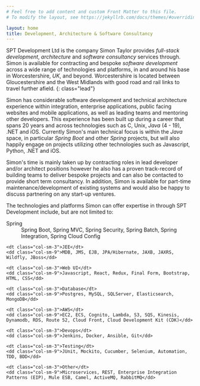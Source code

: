 ```yaml
---
# Feel free to add content and custom Front Matter to this file.
# To modify the layout, see https://jekyllrb.com/docs/themes/#overriding-theme-defaults

layout: home
title: Development, Architecture & Software Consultancy
---
```


SPT Development Ltd is the company Simon Taylor provides *full-stack* *development*, *architecture* and *software consultancy* services through. Simon is available for contracting and bespoke *software development* across a wide range of technologies and platforms, in and around his base in Worcestershire, *UK*, and beyond. Worcestershire is located between Gloucestershire and the West Midlands with good road and rail links to travel further afield.
{: class="lead"}

Simon has considerable software development and technical architecture experience within integration, enterprise applications, public facing websites and mobile applications, as well as leading teams and mentoring other developers. This experience has been built up during a career that spans 20 years and across technologies such as C, Unix, *Java* (4 - 19), .NET and iOS. Currently Simon's main technical focus is within the *Java* space, in particular *Spring Boot* and other *Spring* projects, but will also happily engage on projects utilizing other technologies such as Javascript, Python, .NET and iOS.

Simon's time is mainly taken up by contracting roles in lead developer and/or architect positions however he also has a proven track-record of building teams to deliver bespoke projects and can also be contacted to provide short term consultancy. In addition, Simon is available for part-time maintenance/development of existing systems and would also be happy to discuss partnering on any start-up ventures.
        
The technologies and platforms Simon can offer expertise in through SPT Development include, but are not limited to:

<dl class="row">
    <dt class="col-sm-3">Spring</dt>
    <dd class="col-sm-9">Spring Boot, Spring MVC, Spring Security, Spring Batch, Spring Integration, Spring Cloud Config</dd>
                
    <dt class="col-sm-3">JEE</dt>
    <dd class="col-sm-9">MDB, JMS, EJB, JPA/Hibernate, JAXB, JAXRS, Wildfly, JBoss</dd>

    <dt class="col-sm-3">Web UI</dt>
    <dd class="col-sm-9">Javascript, React, Redux, Final Form, Bootstrap, HTML, CSS</dd>

    <dt class="col-sm-3">Database</dt>
    <dd class="col-sm-9">Postgres, MySQL, SQLServer, Elasticsearch, MongoDB</dd>

    <dt class="col-sm-3">AWS</dt>
    <dd class="col-sm-9">EC2, ECS, Cognito, Lambda, S3, SQS, Kinesis, Dynamodb, RDS, Route 52, Cloud Front, Cloud Development Kit (CDK)</dd>

    <dt class="col-sm-3">Devops</dt>
    <dd class="col-sm-9">Jenkins, Docker, Ansible, Git</dd>

    <dt class="col-sm-3">Testing</dt>
    <dd class="col-sm-9">JUnit, Mockito, Cucumber, Selenium, Automation, TDD, BDD</dd>

    <dt class="col-sm-3">Other</dt>
    <dd class="col-sm-9">Microservices, REST, Enterprise Integration Patterns (EIP), Mule ESB, Camel, ActiveMQ, RabbitMQ</dd>
</dl>
